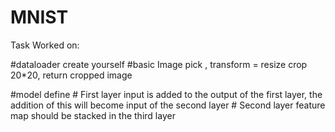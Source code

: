 # MNIST

Task Worked on:

#dataloader create yourself
  #basic Image pick , transform = resize crop 20*20, return cropped image


#model define
    # First layer input  is added to the output of the first layer, the addition of this will become input of the second layer
    # Second layer feature map should be stacked in the third layer
